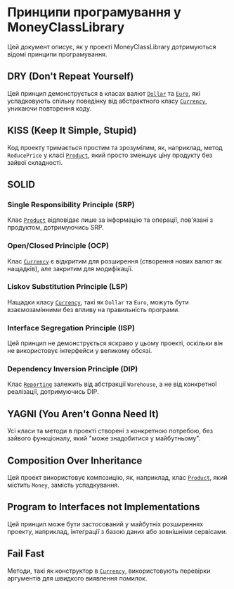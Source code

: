 # Принципи програмування у MoneyClassLibrary

Цей документ описує, як у проекті MoneyClassLibrary дотримуються відомі принципи програмування.

## DRY (Don't Repeat Yourself)

Цей принцип демонструється в класах валют [`Dollar`](./MoneyClassLibrary/Dollar.cs) та [`Euro`](./MoneyClassLibrary/Euro.cs), які успадковують спільну поведінку від абстрактного класу [`Currency`](./MoneyClassLibrary/Currency.cs), уникаючи повторення коду.

## KISS (Keep It Simple, Stupid)

Код проекту тримається простим та зрозумілим, як, наприклад, метод `ReducePrice` у класі [`Product`](./MoneyClassLibrary/Product.cs), який просто зменшує ціну продукту без зайвої складності.

## SOLID

### Single Responsibility Principle (SRP)

Клас [`Product`](./MoneyClassLibrary/Product.cs) відповідає лише за інформацію та операції, пов'язані з продуктом, дотримуючись SRP.

### Open/Closed Principle (OCP)

Клас [`Currency`](./MoneyClassLibrary/Currency.cs) є відкритим для розширення (створення нових валют як нащадків), але закритим для модифікації.

### Liskov Substitution Principle (LSP)

Нащадки класу [`Currency`](./MoneyClassLibrary/Currency.cs), такі як `Dollar` та `Euro`, можуть бути взаємозамінними без впливу на правильність програми.

### Interface Segregation Principle (ISP)

Цей принцип не демонструється яскраво у цьому проекті, оскільки він не використовує інтерфейси у великому обсязі.

### Dependency Inversion Principle (DIP)

Клас [`Reporting`](./MoneyClassLibrary/Reporting.cs) залежить від абстракції `Warehouse`, а не від конкретної реалізації, дотримуючись DIP.

## YAGNI (You Aren't Gonna Need It)

Усі класи та методи в проекті створені з конкретною потребою, без зайвого функціоналу, який "може знадобитися у майбутньому".

## Composition Over Inheritance

Цей проект використовує композицію, як, наприклад, клас [`Product`](./MoneyClassLibrary/Product.cs), який містить `Money`, замість успадкування.

## Program to Interfaces not Implementations

Цей принцип може бути застосований у майбутніх розширеннях проекту, наприклад, інтеграції з базою даних або зовнішніми сервісами.

## Fail Fast

Методи, такі як конструктор в [`Currency`](./MoneyClassLibrary/Currency.cs), використовують перевірки аргументів для швидкого виявлення помилок.



